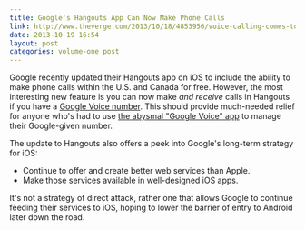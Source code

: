 ```yaml
---
title: Google's Hangouts App Can Now Make Phone Calls
link: http://www.theverge.com/2013/10/18/4853956/voice-calling-comes-to-google-hangouts-for-ios
date: 2013-10-19 16:54
layout: post
categories: volume-one post
---
```

Google recently updated their Hangouts app on iOS to include the ability to make phone calls within the U.S. and Canada for free. However, the most interesting new feature is you can now make _and receive_ calls in Hangouts if you have a [Google Voice number](https://www.google.com/voice). This should provide much-needed relief for anyone who's had to use [the abysmal "Google Voice" app](https://itunes.apple.com/us/app/google-voice/id318698524) to manage their Google-given number.

The update to Hangouts also offers a peek into Google's long-term strategy for iOS:

- Continue to offer and create better web services than Apple.
- Make those services available in well-designed iOS apps.

It's not a strategy of direct attack, rather one that allows Google to continue feeding their services to iOS, hoping to lower the barrier of entry to Android later down the road.
